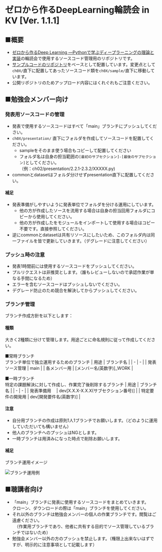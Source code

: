 # ゼロから作るDeepLearning輪読会 in KV \[Ver. 1.1.1\]

## ■概要
* [ゼロから作るDeep Learning ―Pythonで学ぶディープラーニングの理論と実装](https://www.amazon.co.jp/dp/4873117585)の輪読会で使用するソースコード管理用のリポジトリです。
* [サンプルコードのリポジトリ](https://github.com/oreilly-japan/deep-learning-from-scratch)をベースとして配置しています。変更点として`ch0X/`直下に配置してあったソースコード類を`ch0X/sample/`直下に移動しています。
* 公開リポジトリのためアップロード内容にはくれぐれもご注意ください。

## ■勉強会メンバー向け

### 発表用ソースコードの管理
* 発表で使用するソースコードはすべて「main」ブランチにプッシュしてください。
* `ch0X/presentation/` 直下にフォルダを作成してソースコードを配置してください。
  - sampleをそのまま使う場合もコピーして配置してください
  - フォルダ名は自身の担当範囲の`[最初のサブセクション]-[最後のサブセクション]`としてください。<br>（例：ch02/presentation/2.2.1-2.3.2/XXXXX.py)
* commonとdatasetはフォルダ分けせずpresentation直下に配置してください。
#### 補足
* 発表準備がしやすいように発表単位でフォルダを分ける運用にしています。
  - 他の方が作成したソースを流用する場合は自身の担当回用フォルダにコピーから使用してください。
  - 他の方が作成したをモジュールをインポートして使用する場合はコピー不要です。直接参照してください。
* 逆にcommonとdatasetは共有リソースにしたいため、このフォルダ内は同一ファイルを皆で更新していきます。（デグレードに注意してください）

### プッシュ時の注意
* 発表1時間前には使用するソースコードをプッシュしてください。
* プルリクエストは非推奨とします。（誰もレビューしないので承認作業が単なる手間になるため）
* エラーを含むソースコードはプッシュしないでください。
* デグレード防止のため競合を解決してからプッシュしてください。

### ブランチ管理
ブランチ作成方針を以下とします：
#### 種類
大きく2種類に分けて管理します。用途ごとに命名規則に従って作成してください。

■常時ブランチ<br>
ブランチ単位で独立運用するためのブランチ
| 用途 | ブランチ名 |
| - | - |
| 発表ソース管理 | main |
| 各メンバー用 | [メンバー名(英数字)]_WORK |

■一時ブランチ<br>
特定の課題解決に対して作成し、作業完了後削除するブランチ
| 用途 | ブランチ名 |
| - | - |
| 発表準備用　 | dev[X.X.X-X.X.X(サブセクション番号)] |
| 特定要件の開発用 | dev[開発要件名(英数字)] |

#### 注意
* 自分用ブランチの作成は原則1人1ブランチでお願いします。（どのように運用していただいても構いません）
* 他人のブランチへのプッシュはNGとします。
* 一時ブランチは用済みになった時点で削除お願いします。

#### 補足
ブランチ運用イメージ

![ブランチ運用例](https://user-images.githubusercontent.com/65288037/148639617-335913f9-77d5-4b63-972b-2d2d9f9b7005.png)

## ■聴講者向け

* 「main」ブランチに発表に使用するソースコードをまとめていきます。<br>
  クローン、ダウンロードの際は「main」ブランチを使用してください。
* それ以外のブランチは勉強会メンバーの個人の作業ブランチです。閲覧はご遠慮ください。<br>
　（作業用ブランチであり、他者に共有する目的でソース管理しているブランチではないため）
* 勉強会メンバー以外の方のプッシュを禁止します。（権限上出来ないはずですが、明示的に注意事項として記載します）
 
